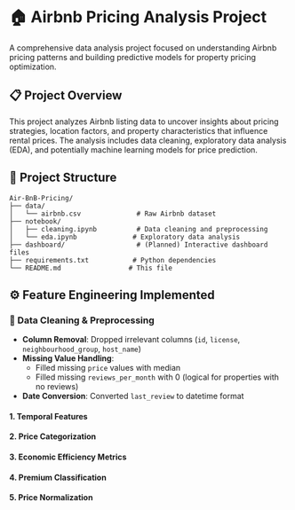 # 🏠 Airbnb Pricing Analysis Project

A comprehensive data analysis project focused on understanding Airbnb pricing patterns and building predictive models for property pricing optimization.

## 📋 Project Overview

This project analyzes Airbnb listing data to uncover insights about pricing strategies, location factors, and property characteristics that influence rental prices. The analysis includes data cleaning, exploratory data analysis (EDA), and potentially machine learning models for price prediction.

## 📁 Project Structure

```
Air-BnB-Pricing/
├── data/
│   └── airbnb.csv              # Raw Airbnb dataset
├── notebook/
│   ├── cleaning.ipynb          # Data cleaning and preprocessing
│   └── eda.ipynb              # Exploratory data analysis
├── dashboard/                  # (Planned) Interactive dashboard files
├── requirements.txt           # Python dependencies
└── README.md                 # This file
```
## ⚙️ Feature Engineering Implemented

### 🔧 Data Cleaning & Preprocessing
- **Column Removal**: Dropped irrelevant columns (`id`, `license`, `neighbourhood_group`, `host_name`)
- **Missing Value Handling**:
  - Filled missing `price` values with median
  - Filled missing `reviews_per_month` with 0 (logical for properties with no reviews)
- **Date Conversion**: Converted `last_review` to datetime format

#### 1. **Temporal Features**
#### 2. **Price Categorization**
#### 3. **Economic Efficiency Metrics**
#### 4. **Premium Classification**
#### 5. **Price Normalization**

